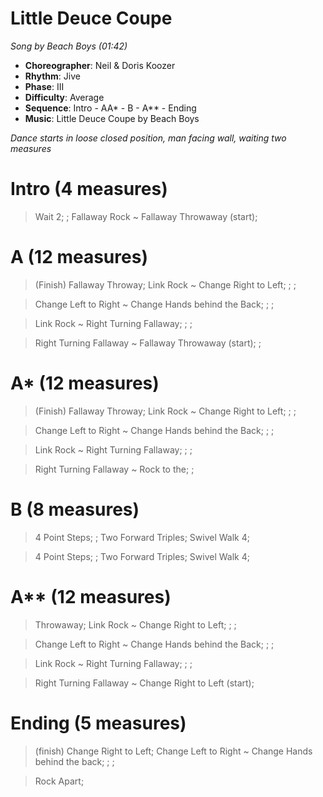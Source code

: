 # Little Deuce Coupe
*Song by Beach Boys (01:42)*

* **Choreographer**: Neil & Doris Koozer
* **Rhythm**: Jive
* **Phase**: III
* **Difficulty**: Average
* **Sequence**: Intro - AA* - B - A** - Ending
* **Music**: Little Deuce Coupe by Beach Boys

*Dance starts in loose closed position, man facing wall, waiting two measures*

# Intro (4 measures)

> Wait 2; ; Fallaway Rock ~ Fallaway Throwaway (start);

# A (12 measures)

> (Finish) Fallaway Throway; Link Rock ~ Change Right to Left; ; ;

> Change Left to Right ~ Change Hands behind the Back; ; ;

> Link Rock ~ Right Turning Fallaway; ; ;

> Right Turning Fallaway ~ Fallaway Throwaway (start); ;

# A* (12 measures)

> (Finish) Fallaway Throway; Link Rock ~ Change Right to Left; ; ;

> Change Left to Right ~ Change Hands behind the Back; ; ;

> Link Rock ~ Right Turning Fallaway; ; ;

> Right Turning Fallaway ~ Rock to the; ;

# B (8 measures)

> 4 Point Steps; ; Two Forward Triples; Swivel Walk 4;

> 4 Point Steps; ; Two Forward Triples; Swivel Walk 4;

# A** (12 measures)

> Throwaway; Link Rock ~ Change Right to Left; ; ;

> Change Left to Right ~ Change Hands behind the Back; ; ;

> Link Rock ~ Right Turning Fallaway; ; ;

> Right Turning Fallaway ~ Change Right to Left (start);

# Ending (5 measures)

> (finish) Change Right to Left; Change Left to Right ~ Change Hands behind the back; ; ;

> Rock Apart;

